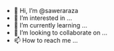 - 👋 Hi, I’m @saweraraza
- 👀 I’m interested in ...
- 🌱 I’m currently learning ...
- 💞️ I’m looking to collaborate on ...
- 📫 How to reach me ...

<!---
saweraraza/saweraraza is a ✨ special ✨ repository because its `README.md` (this file) appears on your GitHub profile.
You can click the Preview link to take a look at your changes.
--->
